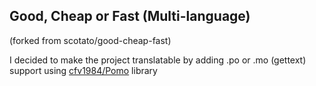 ## Good, Cheap or Fast (Multi-language)
(forked from scotato/good-cheap-fast)

I decided to make the project translatable by adding .po or .mo (gettext) support using [cfv1984/Pomo](https://github.com/cfv1984/Pomo) library
